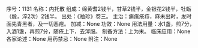 序号：1131
名称：内托散
组成：绵黄耆2钱半，甘草2钱半，金银花2钱半，牡蛎（煅，淬2次）2钱半。
出处：《袖珍》卷三。
主治：痈疽疮疖，麻未出时，发时面先青黑者，及一切恶疮。
加减：None
功效：None
用法用量：水1盏，煎7分，入酒1盏，再煎7分，随疮上下，去滓服。
制备方法：上为末。
临床应用：None
各家论述：None
用药禁忌：None
附注：None
